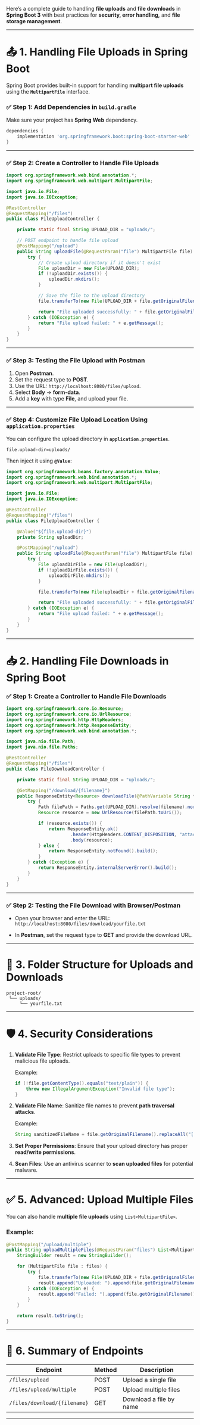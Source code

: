 Here’s a complete guide to handling **file uploads** and **file downloads** in **Spring Boot 3** with best practices for **security, error handling,** and **file storage management**.

---

# 📤 **1. Handling File Uploads in Spring Boot**

Spring Boot provides built-in support for handling **multipart file uploads** using the **`MultipartFile`** interface.

### ✅ **Step 1: Add Dependencies in `build.gradle`**

Make sure your project has **Spring Web** dependency.

```groovy
dependencies {
    implementation 'org.springframework.boot:spring-boot-starter-web'
}
```

---

### ✅ **Step 2: Create a Controller to Handle File Uploads**

```java
import org.springframework.web.bind.annotation.*;
import org.springframework.web.multipart.MultipartFile;

import java.io.File;
import java.io.IOException;

@RestController
@RequestMapping("/files")
public class FileUploadController {

    private static final String UPLOAD_DIR = "uploads/";

    // POST endpoint to handle file upload
    @PostMapping("/upload")
    public String uploadFile(@RequestParam("file") MultipartFile file) {
        try {
            // Create upload directory if it doesn't exist
            File uploadDir = new File(UPLOAD_DIR);
            if (!uploadDir.exists()) {
                uploadDir.mkdirs();
            }

            // Save the file to the upload directory
            file.transferTo(new File(UPLOAD_DIR + file.getOriginalFilename()));

            return "File uploaded successfully: " + file.getOriginalFilename();
        } catch (IOException e) {
            return "File upload failed: " + e.getMessage();
        }
    }
}
```

---

### ✅ **Step 3: Testing the File Upload with Postman**

1. Open **Postman**.
2. Set the request type to **POST**.
3. Use the URL: `http://localhost:8080/files/upload`.
4. Select **Body** → **form-data**.
5. Add a **key** with type **File**, and upload your file.

---

### ✅ **Step 4: Customize File Upload Location Using `application.properties`**

You can configure the upload directory in **`application.properties`**.

```properties
file.upload-dir=uploads/
```

Then inject it using **`@Value`**:

```java
import org.springframework.beans.factory.annotation.Value;
import org.springframework.web.bind.annotation.*;
import org.springframework.web.multipart.MultipartFile;

import java.io.File;
import java.io.IOException;

@RestController
@RequestMapping("/files")
public class FileUploadController {

    @Value("${file.upload-dir}")
    private String uploadDir;

    @PostMapping("/upload")
    public String uploadFile(@RequestParam("file") MultipartFile file) {
        try {
            File uploadDirFile = new File(uploadDir);
            if (!uploadDirFile.exists()) {
                uploadDirFile.mkdirs();
            }

            file.transferTo(new File(uploadDir + file.getOriginalFilename()));

            return "File uploaded successfully: " + file.getOriginalFilename();
        } catch (IOException e) {
            return "File upload failed: " + e.getMessage();
        }
    }
}
```

---

# 📥 **2. Handling File Downloads in Spring Boot**

### ✅ **Step 1: Create a Controller to Handle File Downloads**

```java
import org.springframework.core.io.Resource;
import org.springframework.core.io.UrlResource;
import org.springframework.http.HttpHeaders;
import org.springframework.http.ResponseEntity;
import org.springframework.web.bind.annotation.*;

import java.nio.file.Path;
import java.nio.file.Paths;

@RestController
@RequestMapping("/files")
public class FileDownloadController {

    private static final String UPLOAD_DIR = "uploads/";

    @GetMapping("/download/{filename}")
    public ResponseEntity<Resource> downloadFile(@PathVariable String filename) {
        try {
            Path filePath = Paths.get(UPLOAD_DIR).resolve(filename).normalize();
            Resource resource = new UrlResource(filePath.toUri());

            if (resource.exists()) {
                return ResponseEntity.ok()
                        .header(HttpHeaders.CONTENT_DISPOSITION, "attachment; filename=\"" + resource.getFilename() + "\"")
                        .body(resource);
            } else {
                return ResponseEntity.notFound().build();
            }
        } catch (Exception e) {
            return ResponseEntity.internalServerError().build();
        }
    }
}
```

---

### ✅ **Step 2: Testing the File Download with Browser/Postman**

- Open your browser and enter the URL:  
  `http://localhost:8080/files/download/yourfile.txt`

- In **Postman**, set the request type to **GET** and provide the download URL.

---

# 📂 **3. Folder Structure for Uploads and Downloads**

```
project-root/
 └── uploads/
     └── yourfile.txt
```

---

# 🛡 **4. Security Considerations**

1. **Validate File Type**: Restrict uploads to specific file types to prevent malicious file uploads.

   Example:
   ```java
   if (!file.getContentType().equals("text/plain")) {
       throw new IllegalArgumentException("Invalid file type");
   }
   ```

2. **Validate File Name**: Sanitize file names to prevent **path traversal attacks**.

   Example:
   ```java
   String sanitizedFileName = file.getOriginalFilename().replaceAll("[^a-zA-Z0-9.-]", "_");
   ```

3. **Set Proper Permissions**: Ensure that your upload directory has proper **read/write permissions**.

4. **Scan Files**: Use an antivirus scanner to **scan uploaded files** for potential malware.

---

# ✅ **5. Advanced: Upload Multiple Files**

You can also handle **multiple file uploads** using `List<MultipartFile>`.

### Example:

```java
@PostMapping("/upload/multiple")
public String uploadMultipleFiles(@RequestParam("files") List<MultipartFile> files) {
    StringBuilder result = new StringBuilder();

    for (MultipartFile file : files) {
        try {
            file.transferTo(new File(UPLOAD_DIR + file.getOriginalFilename()));
            result.append("Uploaded: ").append(file.getOriginalFilename()).append("\n");
        } catch (IOException e) {
            result.append("Failed: ").append(file.getOriginalFilename()).append(" - ").append(e.getMessage()).append("\n");
        }
    }

    return result.toString();
}
```

---

# 📌 **6. Summary of Endpoints**

| **Endpoint**                 | **Method** | **Description**         |
|------------------------------|------------|-------------------------|
| `/files/upload`              | POST       | Upload a single file    |
| `/files/upload/multiple`     | POST       | Upload multiple files   |
| `/files/download/{filename}` | GET        | Download a file by name |

---
